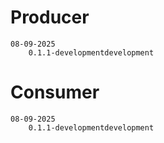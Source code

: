 
# Producer
```
08-09-2025
    0.1.1-developmentdevelopment
```

# Consumer
```
08-09-2025
    0.1.1-developmentdevelopment
```
